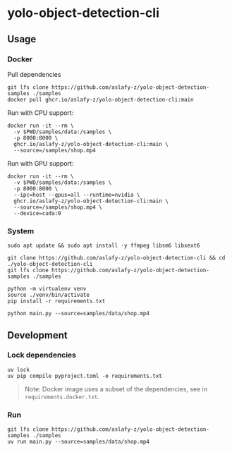 # yolo-object-detection-cli

## Usage

### Docker

Pull dependencies

```shell
git lfs clone https://github.com/aslafy-z/yolo-object-detection-samples ./samples
docker pull ghcr.io/aslafy-z/yolo-object-detection-cli:main
```

Run with CPU support:

```shell
docker run -it --rm \
  -v $PWD/samples/data:/samples \
  -p 8000:8000 \
  ghcr.io/aslafy-z/yolo-object-detection-cli:main \
  --source=/samples/shop.mp4
```

Run with GPU support:

```shell
docker run -it --rm \
  -v $PWD/samples/data:/samples \
  -p 8000:8000 \
  --ipc=host --gpus=all --runtime=nvidia \
  ghcr.io/aslafy-z/yolo-object-detection-cli:main \
  --source=/samples/shop.mp4 \
  --device=cuda:0
```

### System

```shell
sudo apt update && sudo apt install -y ffmpeg libsm6 libxext6

git clone https://github.com/aslafy-z/yolo-object-detection-cli && cd ./yolo-object-detection-cli
git lfs clone https://github.com/aslafy-z/yolo-object-detection-samples ./samples

python -m virtualenv venv
source ./venv/bin/activate
pip install -r requirements.txt

python main.py --source=samples/data/shop.mp4
```

## Development

### Lock dependencies

```shell
uv lock
uv pip compile pyproject.toml -o requirements.txt
```

> Note: Docker image uses a subset of the dependencies, see in `requirements.docker.txt`.

### Run

```shell
git lfs clone https://github.com/aslafy-z/yolo-object-detection-samples ./samples
uv run main.py --source=samples/data/shop.mp4
```
